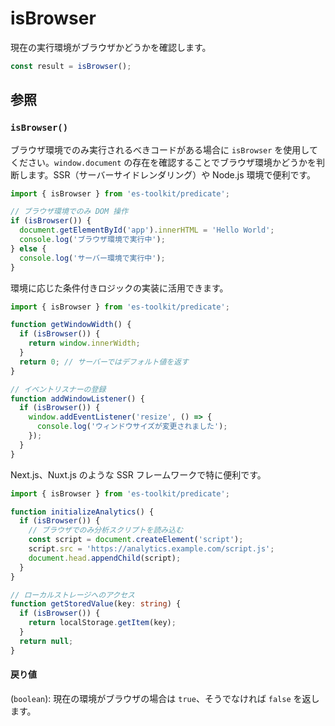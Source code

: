 # isBrowser

現在の実行環境がブラウザかどうかを確認します。

```typescript
const result = isBrowser();
```

## 参照

### `isBrowser()`

ブラウザ環境でのみ実行されるべきコードがある場合に `isBrowser` を使用してください。`window.document` の存在を確認することでブラウザ環境かどうかを判断します。SSR（サーバーサイドレンダリング）や Node.js 環境で便利です。

```typescript
import { isBrowser } from 'es-toolkit/predicate';

// ブラウザ環境でのみ DOM 操作
if (isBrowser()) {
  document.getElementById('app').innerHTML = 'Hello World';
  console.log('ブラウザ環境で実行中');
} else {
  console.log('サーバー環境で実行中');
}
```

環境に応じた条件付きロジックの実装に活用できます。

```typescript
import { isBrowser } from 'es-toolkit/predicate';

function getWindowWidth() {
  if (isBrowser()) {
    return window.innerWidth;
  }
  return 0; // サーバーではデフォルト値を返す
}

// イベントリスナーの登録
function addWindowListener() {
  if (isBrowser()) {
    window.addEventListener('resize', () => {
      console.log('ウィンドウサイズが変更されました');
    });
  }
}
```

Next.js、Nuxt.js のような SSR フレームワークで特に便利です。

```typescript
import { isBrowser } from 'es-toolkit/predicate';

function initializeAnalytics() {
  if (isBrowser()) {
    // ブラウザでのみ分析スクリプトを読み込む
    const script = document.createElement('script');
    script.src = 'https://analytics.example.com/script.js';
    document.head.appendChild(script);
  }
}

// ローカルストレージへのアクセス
function getStoredValue(key: string) {
  if (isBrowser()) {
    return localStorage.getItem(key);
  }
  return null;
}
```

#### 戻り値

(`boolean`): 現在の環境がブラウザの場合は `true`、そうでなければ `false` を返します。
